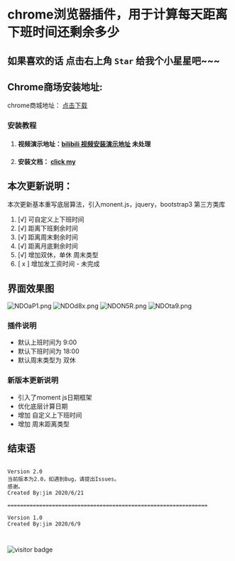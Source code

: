 # chrome浏览器插件，用于计算每天距离下班时间还剩余多少
## 如果喜欢的话 点击右上角 `Star` 给我个小星星吧~~~



## Chrome商场安装地址:
   
  chrome商城地址：  [点击下载](https://chrome.google.com/webstore/detail/hurry-home-%E4%B8%8B%E7%8F%AD%E5%9B%9E%E5%AE%B6/ndccpjjadppbehafiojmiknfihpmaodj?hl=zh-CN&authuser=0)


### 安装教程

1. #### 视频演示地址：[bilibili 视频安装演示地址](http://xianbai.me/learn-md/article/syntax/links.html)   未处理

2. #### 安装文档： [click my](https://github.com/sbjim/go-home/blob/master/Hurry%20home%20%20%E5%AE%89%E8%A3%85%E6%89%8B%E5%86%8C.md)

   

## 本次更新说明：

本次更新基本重写底层算法，引入monent.js，jquery，bootstrap3 第三方类库

1.  [√] 可自定义上下班时间
2.  [√] 距离下班剩余时间
3.  [√] 距离周末剩余时间
4.  [√] 距离月底剩余时间
5.  [√] 增加双休，单休 周末类型
6.  [ x ] 增加发工资时间 - 未完成





## 界面效果图

![NDOaP1.png](https://s1.ax1x.com/2020/06/26/NDOaP1.png)
![NDOd8x.png](https://s1.ax1x.com/2020/06/26/NDOd8x.png)
![NDON5R.png](https://s1.ax1x.com/2020/06/26/NDON5R.png)
![NDOta9.png](https://s1.ax1x.com/2020/06/26/NDOta9.png)



### 插件说明
 + 默认上班时间为 9:00
 + 默认下班时间为 18:00
 + 默认周末类型为 双休


### 新版本更新说明
 + 引入了moment js日期框架
 + 优化底层计算日期
 + 增加 自定义上下班时间
 + 增加 周末距离类型



## 结束语

```

Version 2.0
当前版本为2.0，如遇到Bug，请提出Issues。
感谢。
Created By:jim 2020/6/21

===============================================================

Version 1.0
Created By:jim 2020/6/9



```

![visitor badge](https://visitor-badge.glitch.me/badge?page_id=sb.jim.-go-home-.github.2020.06.26)
